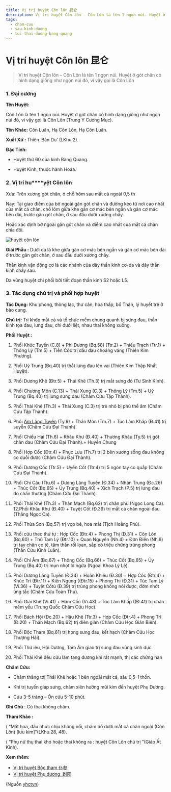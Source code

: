 ```yaml
---
title: Vị trí huyệt Côn lôn 昆仑
description: Vị trí huyệt Côn lôn – Côn Lôn là tên 1 ngọn núi. Huyệt ở gót chân có hình dạng giống như ngọn núi đó, vì vậy gọi là Côn Lôn
tags:
  - cham-cuu
  - sau-kinh-duong
  - tuc-thai-duong-bang-quang
---
```


# Vị trí huyệt Côn lôn 昆仑 

> Vị trí huyệt Côn lôn – Côn Lôn là tên 1 ngọn núi. Huyệt ở gót chân có hình dạng giống như ngọn núi đó, vì vậy gọi là Côn Lôn

### 1. Đại cương

**Tên Huyệt:**

Côn Lôn là tên 1 ngọn núi. Huyệt ở gót chân có hình dạng giống như ngọn núi đó, vì vậy gọi là Côn Lôn (Trung Y Cương Mục).

**Tên** **Khác:** Côn Luân, Hạ Côn Lôn, Hạ Côn Luân.

**Xuất Xứ :** Thiên ‘Bản Du’ (LKhu.2).

**Đặc Tính:**

+ Huyệt thứ 60 của kinh Bàng Quang.

+ Huyệt Kinh, thuộc hành Hoảa.

### **2. Vị trí** **hu****yệt** **Côn lôn**

Xưa: Trên xương gót chân, ở chỗ hõm sau mắt cá ngoài 0,5 th

Nay: Tại giao điểm của bờ ngoài gân gót chân và đường kéo từ nơi cao nhất của mắt cá chân, chỗ lõm giữa khe gân cơ mác bên ngắn và gân cơ mác bên dài, trước gân gót chân, ở sau đầu dưới xương chầy.

Hoặc xác định bờ ngoài gân gót chân và điểm cao nhất của mắt cá chân chia đôi.

![huyệt côn lôn](/imgs/yhctvn/huyet-con-lon-300x169.jpg)

**Giải Phẫu :** Dưới da là khe giữa gân cơ mác bên ngắn và gân cơ mác bên dài ở trước gân gót chân, ở sau đầu dưới xương chầy.

Thần kinh vận động cơ là các nhánh của dây thần kinh cơ-da và dây thần kinh chầy sau.

Da vùng huyệt chi phối bởi tiết đoạn thần kinh S2 hoặc L5.

### 3. Tác dụng chủ trị và phối hợp huyệt

**Tác Dụng:** Khu phong, thông lạc, thư cân, hóa thấp, bổ Thận, lý huyết trệ ở bào cung.

**Chủ trị:** Trị khớp mắt cá và tổ chức mềm chung quanh bị sưng đau, thần kinh tọa đau, lưng đau, chi dưới liệt, nhau thai không xuống.

**Phối Huyệt :**

1. Phối Khúc Tuyền (C.8) + Phi Dương (Bq.58) (Ttr.2) + Thiếu Trạch (Ttr.1) + Thông Lý (Tm.5) + Tiền Cốc trị đầu đau choáng váng (Thiên Kim Phương).
2. Phối Uỷ Trung (Bq.40) trị thắt lưng đau lên vai (Thiên Kim Thập Nhất Huyệt).
3. Phối Dương Khê (Đtr.5) + Thái Khê (Th.3) trị mắt sưng đỏ (Tư Sinh Kinh).
4. Phối Chương Môn (C.13) + Thái Xung (C.3) + Thông Lý (Tm.5) + Uỷ Trung (Bq.40) trị lưng sưng đau (Châm Cứu Tập Thành).
5. Phối Thái Khê (Th.3) + Thái Xung (C.3) trị trẻ nhỏ bị phù thể âm (Châm Cứu Tập Thành).
6. Phối [Âm Lăng Tuyền](/yhctvn/vi-tri-huyet-am-lang-tuyen-%e9%98%b4%e9%99%b5%e6%b3%89) (Ty.9) + Thần Môn (Tm.7) + Túc Lâm Khấp (Đ.41) trị suyễn (Châm Cứu Đại Thành).
7. Phối Chiếu Hải (Th.6) + Khâu Khư (Đ.40) + Thương Khâu (Ty.5) trị gót chân đau (Châm Cứu Đại Thành).+ Huyền Chung
8. Phối Hợp Cốc (Đtr.4) + Phục Lưu (Th.7) trị 2 bên xương sống đau không co duỗi được (Châm Cứu Đại Thành).
9. Phối Dương Cốc (Ttr.5) + Uyển Cốt (Ttr.4) trị 5 ngón tay co quắp (Châm Cứu Đại Thành).
10. Phối Chi Câu (Ttu.6) + Dương Lăng Tuyền (Đ.34) + Nhân Trung (Đc.26) + Thúc Cốt (Bq.65) + Ủy Trung (Bq.40) + Xích Trạch (P.5) trị lưng đau do chấn thương (Châm Cứu Đại Thành).
11. Phối Thái Khê (Th.3) + Thân Mạch (Bq.62) trị chân phù (Ngọc Long Ca). 12.Phối Khâu Khư (Đ.40) + Tuyệt Cốt (Đ.39) trị mắt cá chân ngoài đau (Thắng Ngọc Ca).
12. Phối Thừa Sơn (Bq.57) trị vọp bẻ, hoa mắt (Tịch Hoằng Phú).
13. Phối cứu theo thứ tự : Hợp Cốc (Đtr.4) + Phong Thị (Đ.31) + Côn Lôn (Bq.60) + Thủ Tam Lý (Đtr.10) + Quan Nguyên (Nh.4) + Đơn Điền (Nh.6) trị tay chân co tê, tâm thần rối lọan, sắp có triệu chứng trúng phong (Thần Cứu Kinh Luân).

15. Phối Chí Âm (Bq.67) + Thông Cốc (Bq.66) + Thúc Cốt (Bq.65) + Ủy Trung (Bq.40) trị mụn nhọt lở ngứa (Ngoại Khoa Lý Lệ).
16. Phối Dương Lăng Tuyền (Đ.34) + Hoàn Khiêu (Đ.30) + Hợp Cốc (Đtr.4) + Khúc Trì (Đtr.11) + Kiên Ngung ((Đtr.15) + Phong Thị (Đ.31) + Túc Tam Lý (Vi.36) + Tuyệt Cốtù (Đ.39) trị trúng phong không nói được, đờm nhớt ủng tắc (Châm Cứu Toàn Thư).
17. Phối Giải Khê (Vi.41) + Hãm Cốc (Vi.43) + Túc Lâm Khấp ((Đ.41) trị chân mềm yếu (Trung Quốc Châm Cứu Học).
18. Phối Bách Hội (Đc.20) + Hậu Khê (Ttr.3) + Hợp Cốc (Đtr.4) + Phong Trì (Đ.20) + Thân Mạch (Bq.62) trị điên giản (Châm Cứu Học Giản Biên).
19. Phối Bộc Tham (Bq.61) trị họng sưng đau, kết hạch (Châm Cứu Học Thượng Hải).
20. Phối Thứ iêu, Hội Dương, Tam Âm giao trị sung đau vùng sinh dục
21. Phối Thái Khê đều cứu làm tang dương khí rất mạnh, thị các chứng hàn

**Châm Cứu:**

+ Châm thẳng tới Thái Khê hoặc 1 bên ngoài mắt cá, sâu 0,5-1 thốn.

+ Khi trị tuyến giáp sưng, châm xiên hướng mũi kim đến huyệt Phụ Dương.

+ Cứu 3-5 tráng – Ôn cứu 5-10 phút.

**Ghi Chú** : Có thai không châm.

**Tham Khảo :**

( “Mắt hoa, đầu nhức chịu không nổi, châm bổ dưới mắt cá chân ngoài (Côn Lôn) [lưu kim]”(LKhu.28, 48).

( “Phụ nữ thụ thai khó hoặc thai không ra : huyệt Côn Lôn chủ trị ”(Giáp Ất Kinh).

**Xem thêm:**

* [Vị trí huyệt Bộc tham 仆参](/yhctvn/vi-tri-huyet-boc-tham-%e4%bb%86%e5%8f%82)
* [Vị trí huyệt Phụ dương  跗阳](/yhctvn/vi-tri-huyet-phu-duong-%e8%b7%97%e9%98%b3)

(Nguồn <a href="https://yhctvn.com/vi-tri-huyet-con-lon-昆仑/" target="_blank">yhctvn</a>)
